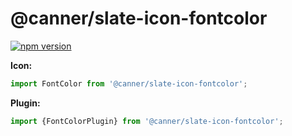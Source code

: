 # @canner/slate-icon-fontcolor

[![npm version](https://badge.fury.io/js/%40canner%2Fslate-icon-fontcolor.svg)](https://badge.fury.io/js/%40canner%2Fslate-icon-fontcolor)

**Icon:**

```js
import FontColor from '@canner/slate-icon-fontcolor';
```

**Plugin:**

```js
import {FontColorPlugin} from '@canner/slate-icon-fontcolor';
```
